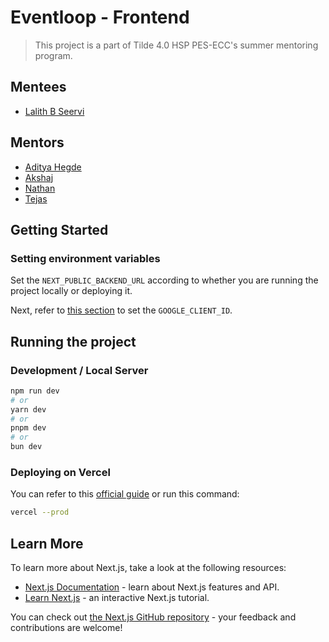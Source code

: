 # Eventloop - Frontend

> This project is a part of Tilde 4.0 HSP PES-ECC's summer mentoring program.

## Mentees
- [Lalith B Seervi](https://github.com/lalithbseervi)

## Mentors
- [Aditya Hegde](https://github.com/bwaklog)
- [Akshaj](https://github.com/unhexate)
- [Nathan](https://github.com/polarhive)
- [Tejas](https://github.com/tejas-techstack)

## Getting Started

### Setting environment variables

Set the `NEXT_PUBLIC_BACKEND_URL` according to whether you are running the project locally or deploying it.

Next, refer to [this section](https://github.com/homebrew-ec-foss/eventloop/#google-oauth-client) to set the `GOOGLE_CLIENT_ID`.

## Running the project

### Development / Local Server

```bash
npm run dev
# or
yarn dev
# or
pnpm dev
# or
bun dev
```

### Deploying on Vercel

You can refer to this [official guide](https://vercel.com/new?utm_medium=default-template&filter=next.js&utm_source=create-next-app&utm_campaign=create-next-app-readme) or run this command:

```bash
vercel --prod
```

## Learn More

To learn more about Next.js, take a look at the following resources:

- [Next.js Documentation](https://nextjs.org/docs) - learn about Next.js features and API.
- [Learn Next.js](https://nextjs.org/learn) - an interactive Next.js tutorial.

You can check out [the Next.js GitHub repository](https://github.com/vercel/next.js) - your feedback and contributions are welcome!